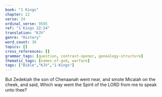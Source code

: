 ```yaml
---
book: "1 Kings"
chapter: 22
verse: 24
ordinal_verse: 9505
ref: "1 Kings 22:24"
translation: "KJV"
genre: "History"
word_count: 30
topics: []
cross_references: []
grammar_tags: [question, contrast-opener, genealogy-structure]
thematic_tags: [names-of-god, warfare]
tags: ["Bible","KJV","1-Kings"]
---
```

But Zedekiah the son of Chenaanah went near, and smote Micaiah on the cheek, and said, Which way went the Spirit of the LORD from me to speak unto thee?
